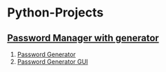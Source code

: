 # Python-Projects

## [Password Manager with generator](/PasswordManager/README.md)

1. [Password Generator](/PasswordManager/passwordGen.py)
1. [Password Generator GUI](/PasswordManager/passwordGenGUI.py)